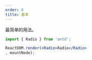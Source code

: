 ```yaml
---
order: 0
title: 基本
---
```


最简单的用法。



````jsx
import { Radio } from 'antd';

ReactDOM.render(<Radio>Radio</Radio>
, mountNode);
````
